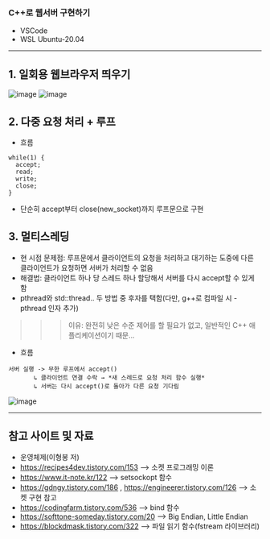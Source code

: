 ### C++로 웹서버 구현하기
- VSCode
- WSL Ubuntu-20.04
---
## 1. 일회용 웹브라우저 띄우기
![image](https://github.com/user-attachments/assets/4aac2eaf-a39e-4871-bc91-84aed8bde3ae)
![image](https://github.com/user-attachments/assets/86528396-70b7-4da1-8f0c-94c0802af4dc)

## 2. 다중 요청 처리 + 루프
- 흐름
```
while(1) {
  accept;
  read;
  write;
  close;
}
```
- 단순히 accept부터 close(new_socket)까지 루프문으로 구현

## 3. 멀티스레딩
- 현 시점 문제점: 루프문에서 클라이언트의 요청을 처리하고 대기하는 도중에 다른 클라이언트가 요청하면 서버가 처리할 수 없음
- 해결법: 클라이언트 하나 당 스레드 하나 할당해서 서버를 다시 accept할 수 있게 함
- pthread와 std::thread.. 두 방법 중 후자를 택함(다만, g++로 컴파일 시 -pthread 인자 추가)

>>> 이유: 완전히 낮은 수준 제어를 할 필요가 없고, 일반적인 C++ 애플리케이션이기 때문...

- 흐름
```
서버 실행 -> 무한 루프에서 accept()
       ↳ 클라이언트 연결 수락 → *새 스레드로 요청 처리 함수 실행*
       ↳ 서버는 다시 accept()로 돌아가 다른 요청 기다림
```
![image](https://github.com/user-attachments/assets/ed490d06-5999-4e6b-b488-39ed8a0fa612)

---
## 참고 사이트 및 자료
- 운영체제(이형봉 저)
- https://recipes4dev.tistory.com/153 --> 소켓 프로그래밍 이론
- https://www.it-note.kr/122 --> setsockopt 함수
- https://gdngy.tistory.com/186 , https://engineerer.tistory.com/126 --> 소켓 구현 참고
- https://codingfarm.tistory.com/536 --> bind 함수
- https://softtone-someday.tistory.com/20 --> Big Endian, Little Endian
- https://blockdmask.tistory.com/322 --> 파일 읽기 함수(fstream 라이브러리)

